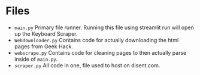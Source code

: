 # Files

- ```main.py``` Primary file runner. Running this file using streamlit run will open up the Keyboard Scraper.
- ```Webdownloader.py``` Contains code for actually downloading the html pages from Geek Hack.
- ```webscrape.py``` Contains code for cleaning pages to then actually parse inside of ```main.py```.
- ```scraper.py``` All code in one, file used to host on disent.com.
